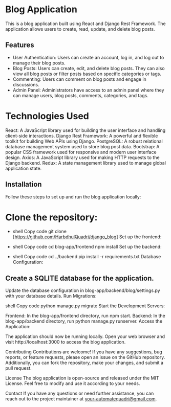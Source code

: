 # Blog Application
This is a blog application built using React and Django Rest Framework. The application allows users to create, read, update, and delete blog posts.

## Features
- User Authentication: Users can create an account, log in, and log out to manage their blog posts.
- Blog Posts: Users can create, edit, and delete blog posts. They can also view all blog posts or filter posts based on specific categories or tags.
- Commenting: Users can comment on blog posts and engage in discussions.
- Admin Panel: Administrators have access to an admin panel where they can manage users, blog posts, comments, categories, and tags.
# Technologies Used
React: A JavaScript library used for building the user interface and handling client-side interactions.
Django Rest Framework: A powerful and flexible toolkit for building Web APIs using Django.
PostgreSQL: A robust relational database management system used to store blog post data.
Bootstrap: A popular CSS framework used for responsive and modern user interface design.
Axios: A JavaScript library used for making HTTP requests to the Django backend.
Redux: A state management library used to manage global application state.
## Installation
Follow these steps to set up and run the blog application locally:

# Clone the repository:

- shell
Copy code
git clone [https://github.com/HarbdhulQuadri/django_blog]
Set up the frontend:

- shell
Copy code
cd blog-app/frontend
npm install
Set up the backend:

- shell
Copy code
cd ../backend
pip install -r requirements.txt
Database Configuration:

## Create a SQLITE database for the application.
Update the database configuration in blog-app/backend/blog/settings.py with your database details.
Run Migrations:

shell
Copy code
python manage.py migrate
Start the Development Servers:

Frontend: In the blog-app/frontend directory, run npm start.
Backend: In the blog-app/backend directory, run python manage.py runserver.
Access the Application:

The application should now be running locally. Open your web browser and visit http://localhost:3000 to access the blog application.

Contributing
Contributions are welcome! If you have any suggestions, bug reports, or feature requests, please open an issue on the GitHub repository. Additionally, you can fork the repository, make your changes, and submit a pull request.

License
The blog application is open-source and released under the MIT License. Feel free to modify and use it according to your needs.

Contact
If you have any questions or need further assistance, you can reach out to the project maintainer at your-automatequadri@gmail.com.




